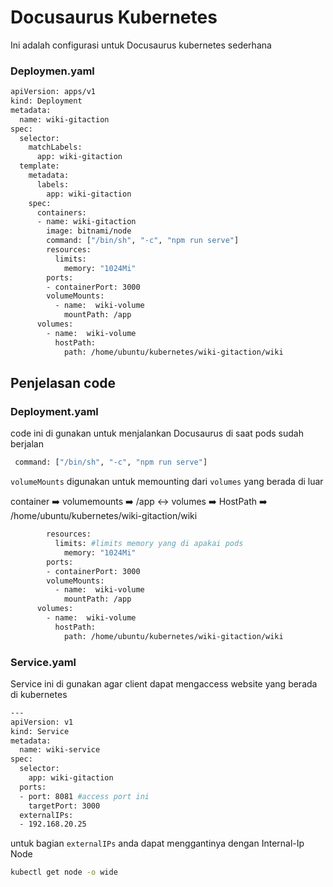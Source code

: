 # Docusaurus Kubernetes

Ini adalah configurasi untuk Docusaurus kubernetes sederhana

### Deploymen.yaml
```bash
apiVersion: apps/v1
kind: Deployment
metadata:
  name: wiki-gitaction
spec:
  selector:
    matchLabels:
      app: wiki-gitaction
  template:
    metadata:
      labels:
        app: wiki-gitaction
    spec:
      containers:
      - name: wiki-gitaction
        image: bitnami/node
        command: ["/bin/sh", "-c", "npm run serve"]
        resources:
          limits:
            memory: "1024Mi"
        ports:
        - containerPort: 3000
        volumeMounts:
          - name:  wiki-volume
            mountPath: /app
      volumes:
        - name:  wiki-volume
          hostPath:
            path: /home/ubuntu/kubernetes/wiki-gitaction/wiki
```

## Penjelasan code

### Deployment.yaml
code ini di gunakan untuk menjalankan Docusaurus di saat pods sudah berjalan 
```bash
 command: ["/bin/sh", "-c", "npm run serve"]
```
`volumeMounts` digunakan untuk memounting dari `volumes` yang berada di luar

container :arrow_right: volumemounts :arrow_right: /app :left_right_arrow: volumes :arrow_right: HostPath :arrow_right: /home/ubuntu/kubernetes/wiki-gitaction/wiki

```bash
        resources:
          limits: #limits memory yang di apakai pods
            memory: "1024Mi"
        ports:
        - containerPort: 3000
        volumeMounts:
          - name:  wiki-volume
            mountPath: /app
      volumes:
        - name:  wiki-volume
          hostPath:
            path: /home/ubuntu/kubernetes/wiki-gitaction/wiki
```

### Service.yaml

Service ini di gunakan agar client dapat mengaccess website yang berada di kubernetes 

```bash
---
apiVersion: v1
kind: Service
metadata:
  name: wiki-service
spec:
  selector:
    app: wiki-gitaction
  ports:
  - port: 8081 #access port ini
    targetPort: 3000
  externalIPs:
  - 192.168.20.25
```
untuk bagian ```externalIPs``` anda dapat menggantinya dengan Internal-Ip Node

```bash
kubectl get node -o wide
```
